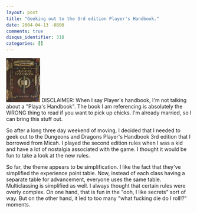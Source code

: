 ```yaml
---
layout: post
title: "Geeking out to the 3rd edition Player's Handbook."
date: 2004-04-13 -0800
comments: true
disqus_identifier: 318
categories: []
---
```

![](/images/PlayersHandbook.jpg) DISCLAIMER: When I say Player's
handbook, I'm not talking about a "Playa's Handbook". The book I am
referencing is absolutely the WRONG thing to read if you want to pick up
chicks. I'm already married, so I can bring this stuff out.

So after a long three day weekend of moving, I decided that I needed to
geek out to the Dungeons and Dragons Player's Handbook 3rd edition that
I borrowed from Micah. I played the second edition rules when I was a
kid and have a lot of nostalgia associated with the game. I thought it
would be fun to take a look at the new rules.

So far, the theme appears to be simplification. I like the fact that
they've simplified the experience point table. Now, instead of each
class having a separate table for advancement, everyone uses the same
table. Multiclassing is simplified as well. I always thought that
certain rules were overly complex. On one hand, that is fun in the "ooh,
I like secrets" sort of way. But on the other hand, it led to too many
"what fucking die do I roll!?" moments.

